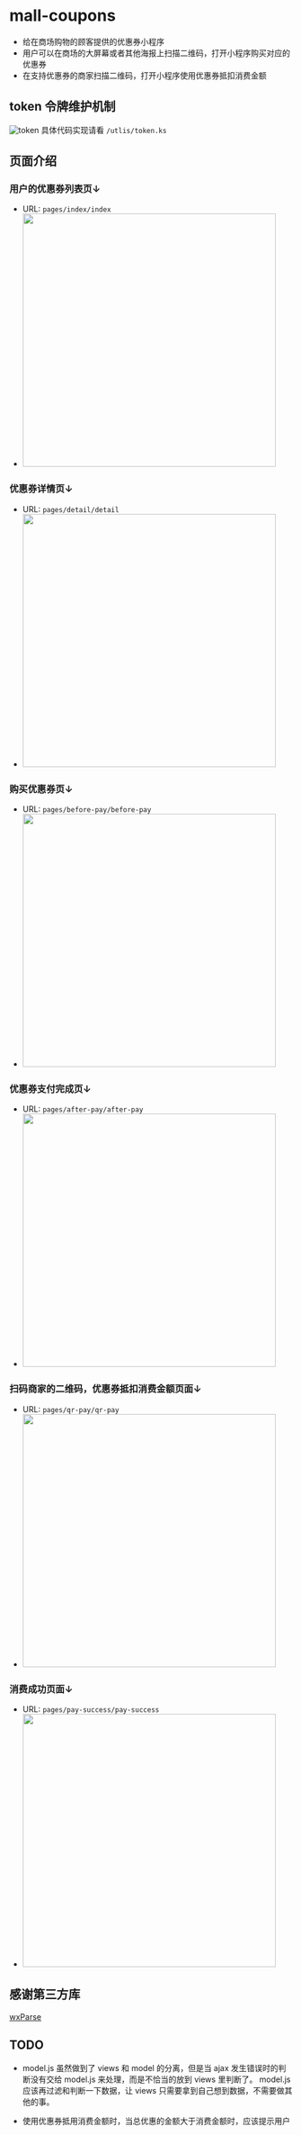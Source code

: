 # mall-coupons
- 给在商场购物的顾客提供的优惠券小程序
- 用户可以在商场的大屏幕或者其他海报上扫描二维码，打开小程序购买对应的优惠券
- 在支持优惠券的商家扫描二维码，打开小程序使用优惠券抵扣消费金额

## token 令牌维护机制
![token](https://ws2.sinaimg.cn/large/006tKfTcly1fhu6ep5e9rj317s0padtb.jpg)
具体代码实现请看 `/utlis/token.ks`

## 页面介绍
### 用户的优惠券列表页↓
- URL: `pages/index/index` 
- <img src="https://ws3.sinaimg.cn/large/006tNc79ly1fhjfy8axygj30ki0vg40s.jpg" width="450" />

### 优惠券详情页↓
- URL: `pages/detail/detail`
- <img src="https://ws4.sinaimg.cn/large/006tNc79ly1fhjfzoj6dzj30ku0zqq8e.jpg" width="450" />

### 购买优惠券页↓
- URL: `pages/before-pay/before-pay`
- <img src="https://ws2.sinaimg.cn/large/006tNc79ly1fhjg22bk0qj30kw0li759.jpg" width="450" />

### 优惠券支付完成页↓
- URL: `pages/after-pay/after-pay`
- <img src="https://ws4.sinaimg.cn/large/006tNc79ly1fhjg35gpc1j30ks0rudi4.jpg" width="450" />

### 扫码商家的二维码，优惠券抵扣消费金额页面↓
- URL: `pages/qr-pay/qr-pay`
- <img src="https://ws1.sinaimg.cn/large/006tNc79ly1fhjg4dhddxj30ki0xo76j.jpg" width="450" />

### 消费成功页面↓
- URL: `pages/pay-success/pay-success` 
- <img src="https://ws4.sinaimg.cn/large/006tNc79ly1fhjg557vnej30ky0nwq46.jpg" width="450" />


## 感谢第三方库
[wxParse](微信小程序富文本解析自定义组件)

## TODO
- model.js 虽然做到了 views 和 model 的分离，但是当 ajax 发生错误时的判断没有交给 model.js 来处理，而是不恰当的放到 views 里判断了。
model.js 应该再过滤和判断一下数据，让 views 只需要拿到自己想到数据，不需要做其他的事。

- 使用优惠券抵用消费金额时，当总优惠的金额大于消费金额时，应该提示用户
